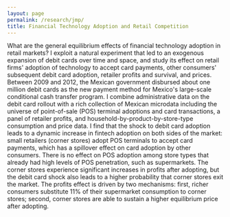 ```yaml
---
layout: page
permalink: /research/jmp/
title: Financial Technology Adoption and Retail Competition
---
```


What are the general equilibrium effects of financial technology adoption in retail markets? I exploit a natural experiment that led to an exogenous expansion of debit cards over time and space, and study its effect on retail firms' adoption of technology to accept card payments, other consumers' subsequent debit card adoption, retailer profits and survival, and prices.
Between 2009 and 2012, the Mexican government disbursed about one million debit cards as the new payment method for Mexico's large-scale conditional cash transfer program. I combine administrative data on the debit card rollout with a rich collection of Mexican microdata including the universe of point-of-sale (POS) terminal adoptions and card transactions, a panel of retailer profits, and household-by-product-by-store-type consumption and price data. I find that the shock to debit card adoption leads to a dynamic increase in fintech adoption on both sides of the market: small retailers (corner stores) adopt POS terminals to accept card payments, which has a spillover effect on card adoption by other consumers. There is no effect on POS adoption among store types that already had high levels of POS penetration, such as supermarkets. The corner stores experience significant increases in profits after adopting, but the debit card shock also leads to a higher probability that corner stores exit the market. The profits effect is driven by two mechanisms: first, richer consumers substitute 11% of their supermarket consumption to corner stores; second, corner stores are able to sustain a higher equilibrium price after adopting.
